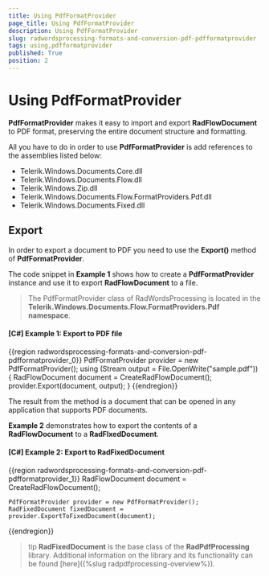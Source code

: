```yaml
---
title: Using PdfFormatProvider
page_title: Using PdfFormatProvider
description: Using PdfFormatProvider
slug: radwordsprocessing-formats-and-conversion-pdf-pdfformatprovider
tags: using,pdfformatprovider
published: True
position: 2
---
```


# Using PdfFormatProvider



__PdfFormatProvider__ makes it easy to import and export __RadFlowDocument__ to PDF format, preserving the entire document structure and formatting.
      

All you have to do in order to use __PdfFormatProvider__ is add references to the assemblies listed below:
      

* Telerik.Windows.Documents.Core.dll
* Telerik.Windows.Documents.Flow.dll
* Telerik.Windows.Zip.dll
* Telerik.Windows.Documents.Flow.FormatProviders.Pdf.dll
* Telerik.Windows.Documents.Fixed.dll

## Export

In order to export a document to PDF you need to use the __Export()__ method of __PdfFormatProvider__.
        

The code snippet in __Example 1__ shows how to create a __PdfFormatProvider__ instance and use it to export __RadFlowDocument__ to a file.
        
>The PdfFormatProvider class of RadWordsProcessing is located in the **Telerik.Windows.Documents.Flow.FormatProviders.Pdf namespace**.

#### __[C#] Example 1: Export to PDF file__
{{region  radwordsprocessing-formats-and-conversion-pdf-pdfformatprovider_0}}
	PdfFormatProvider provider = new PdfFormatProvider();
	using (Stream output = File.OpenWrite("sample.pdf"))
	{
	    RadFlowDocument document = CreateRadFlowDocument();
	    provider.Export(document, output);
	}
{{endregion}}


The result from the method is a document that can be opened in any application that supports PDF documents.
        

__Example 2__ demonstrates how to export the contents of a __RadFlowDocument__ to a __RadFIxedDocument__. 


#### __[C#] Example 2: Export to RadFixedDocument__
{{region  radwordsprocessing-formats-and-conversion-pdf-pdfformatprovider_1}}
    RadFlowDocument document = CreateRadFlowDocument();

    PdfFormatProvider provider = new PdfFormatProvider();
    RadFixedDocument fixedDocument = provider.ExportToFixedDocument(document);
{{endregion}}


>tip __RadFixedDocument__ is the base class of the __RadPdfProcessing__ library. Additional information on the library and its functionality can be found [here]({%slug radpdfprocessing-overview%}).
